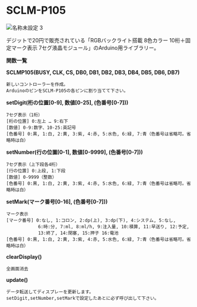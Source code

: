 # SCLM-P105

![名称未設定 3](https://user-images.githubusercontent.com/79851969/109542467-6fc3f480-7b08-11eb-8076-a7e40d74efdf.jpg)

デジットで20円で販売されている「RGBバックライト搭載 8色カラー 10桁＋固定マーク表示 7セグ液晶モジュール」のArduino用ライブラリー。

<b>関数一覧</b>

<b>SCLMP105(BUSY, CLK, CS, DB0, DB1, DB2, DB3, DB4, DB5, DB6, DB7)</b>
    
    新しいコントローラーを作成。
    ArduinoのピンをSCLM-P105の各ピンに割り当てて下さい。
    
<b>setDigit(桁の位置[0-9], 数値[0-25], (色番号[0-7]))</b>

    7セグ表示（1桁）
    [桁の位置] 0:左上 … 9:右下
    [数値] 0-9:数字、10-25:英記号
    [色番号] 0:黒, 1:白, 2:黄, 3:紫, 4:赤, 5:水色, 6:緑, 7:青（色番号は省略可。省略時は白）
  
<b>setNumber(行の位置[0-1], 数値[0-9999], (色番号[0-7]))</b>

    7セグ表示（上下段各4桁）
    [行の位置] 0:上段, 1:下段
    [数値] 0-9999（整数）
    [色番号] 0:黒, 1:白, 2:黄, 3:紫, 4:赤, 5:水色, 6:緑, 7:青（色番号は省略可。省略時は白）
    
<b>setMark(マーク番号[0-16], (色番号[0-7]))</b>

    マーク表示
    [マーク番号] 0:なし, 1:コロン, 2:dp(上), 3:dp(下), 4:システム, 5:なし,
                6:時:分, 7:ml, 8:ml/h, 9:注入量, 10:積算, 11:早送り, 12:予定,
                13:終了, 14:閉塞, 15:押子 16:電池
    [色番号] 0:黒, 1:白, 2:黄, 3:紫, 4:赤, 5:水色, 6:緑, 7:青（色番号は省略可。省略時は白）
        
<b>clearDisplay()</b>

    全画面消去
     
<b>update()</b>

    データ転送してディスプレーを更新します。
    setDigit,setNumber,setMarkで設定したあとに必ず呼び出して下さい。
